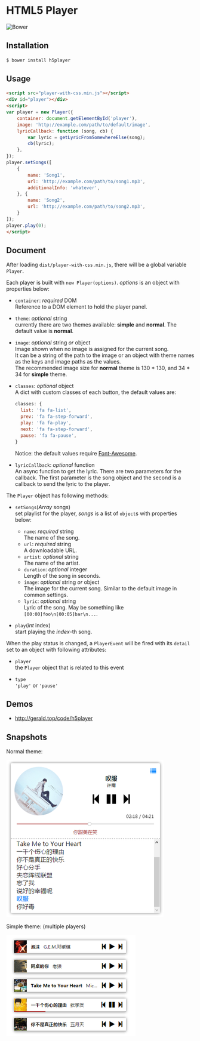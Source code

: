 HTML5 Player
===
![Bower](https://img.shields.io/bower/v/h5player.svg)

Installation
---
``` sh
$ bower install h5player
```

Usage
---
``` html
<script src="player-with-css.min.js"></script>
<div id="player"></div>
<script>
var player = new Player({
	container: document.getElementById('player'),
	image: 'http://example.com/path/to/default/image',
	lyricCallback: function (song, cb) {
		var lyric = getLyricFromSomewhereElse(song);
		cb(lyric);
	},
});
player.setSongs([
	{
		name: 'Song1',
		url: 'http://example.com/path/to/song1.mp3',
		additionalInfo: 'whatever',
	}, {
		name: 'Song2',
		url: 'http://example.com/path/to/song2.mp3',
	}
]);
player.play(0);
</script>
```

Document
---
After loading `dist/player-with-css.min.js`, there will be a global variable `Player`.

Each player is built with `new Player(options)`. *options* is an object with properties below:

* `container`: *required* DOM  
  Reference to a DOM element to hold the player panel.

* `theme`: *optional* string  
  currently there are two themes available: **simple** and **normal**. The default value is **normal**.

* `image`: *optional* string *or* object  
  Image shown when no image is assigned for the current song.  
  It can be a string of the path to the image or an object with theme names as the keys and
  image paths as the values.  
  The recommended image size for **normal** theme is 130 * 130, and 34 * 34 for **simple** theme.

* `classes`: *optional* object  
  A dict with custom classes of each button, the default values are:
  ``` javascript
  classes: {
    list: 'fa fa-list',
    prev: 'fa fa-step-forward',
    play: 'fa fa-play',
    next: 'fa fa-step-forward',
    pause: 'fa fa-pause',
  }
  ```
  Notice: the default values require [Font-Awesome](http://fontawesome.io).

* `lyricCallback`: *optional* function  
  An async function to get the lyric. There are two parameters for the callback. The first parameter is the song object and the second is a callback to send the lyric to the player.

The `Player` object has following methods:

* `setSongs`(*Array* songs)  
  set playlist for the player, *songs* is a list of `object`s with properties below:
  * `name`: *required* string  
    The name of the song.
  * `url`: *required* string  
    A downloadable URL.
  * `artist`: *optional* string  
    The name of the artist.
  * `duration`: *optional* integer  
    Length of the song in seconds.
  * `image`: *optional* string *or* object  
    The image for the current song. Similar to the default image in common settings.
  * `lyric`: *optional* string  
    Lyric of the song. May be something like `[00:00]foo\n[00:05]bar\n...`.

* `play`(*int* index)  
  start playing the *index*-th song.

When the play status is changed, a `PlayerEvent` will be fired with its `detail` set to an object with following attributes:

* `player`  
  the `Player` object that is related to this event

* `type`  
  `'play'` or `'pause'`

Demos
---
* <http://gerald.top/code/h5player>

Snapshots
---
Normal theme:

![snapshot](snapshots/normal.png)

Simple theme: (multiple players)

![snapshot](snapshots/simple.png)
